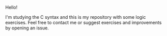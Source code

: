 Hello! 

I'm studying the C syntax and this is my repository with some logic exercises.
Feel free to contact me or suggest exercises and improvements by opening an issue.
